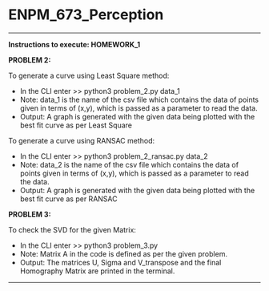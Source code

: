 # ENPM_673_Perception

----------------------------------------------------------------------------------------------------------------------------------------
**Instructions to execute: HOMEWORK_1**

**PROBLEM 2:**

To generate a curve using Least Square method: 
* In the CLI enter   >> python3 problem_2.py data_1
* Note: data_1 is the name of the csv file which contains the data of points given in terms of (x,y), which is passed as a parameter to read the data.
* Output: A graph is generated with the given data being plotted with the best fit curve as per Least Square

To generate a curve using RANSAC method:
* In the CLI enter   >> python3 problem_2_ransac.py data_2
* Note: data_2 is the name of the csv file which contains the data of points given in terms of (x,y), which is passed as a parameter to read the data. 
* Output: A graph is generated with the given data being plotted with the best fit curve as per RANSAC
  
**PROBLEM 3:**

To check the SVD for the given Matrix: 
* In the CLI enter   >> python3 problem_3.py
* Note: Matrix A in the code is defined as per the given problem. 
* Output: The matrices U, Sigma and V_transpose and the final Homography Matrix are printed in the terminal.

----------------------------------------------------------------------------------------------------------------------------------------
